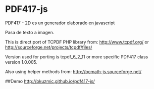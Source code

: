 # PDF417-js

PDF417 - 2D es un generador elaborado en javascript

Pasa de texto a imagen.

This is direct port of TCPDF PHP library from:
http://www.tcpdf.org/
or 
http://sourceforge.net/projects/tcpdf/files/

Version used for porting is tcpdf_6_2_11 or more specific PDF417 class version 1.0.005.

Also using helper methods from:
http://bcmath-js.sourceforge.net/

##Demo
http://bkuzmic.github.io/pdf417-js/

